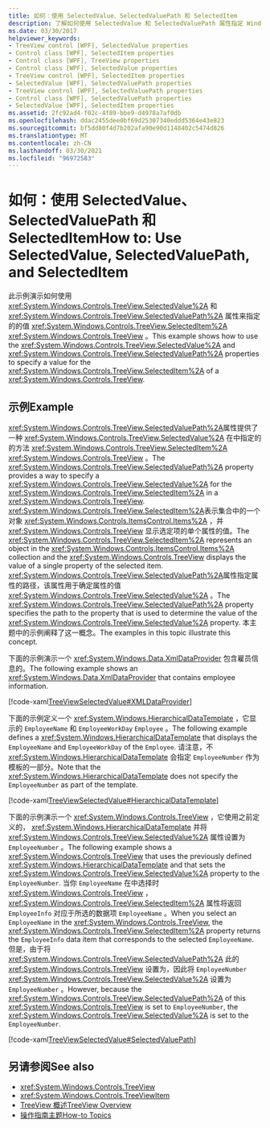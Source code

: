```yaml
---
title: 如何：使用 SelectedValue、SelectedValuePath 和 SelectedItem
description: 了解如何使用 SelectedValue 和 SelectedValuePath 属性指定 Windows Presentation Foundation TreeView 的 SelectedItem 的值。
ms.date: 03/30/2017
helpviewer_keywords:
- TreeView control [WPF], SelectedValue properties
- Control class [WPF], SelectedItem properties
- Control class [WPF], TreeView properties
- Control class [WPF], SelectedValue properties
- TreeView control [WPF], SelectedItem properties
- SelectedValue [WPF], SelectedValuePath properties
- TreeView control [WPF], SelectedValuePath properties
- Control class [WPF], SelectedValuePath properties
- SelectedValue [WPF], SelectedItem properties
ms.assetid: 2fc92ad4-f02c-4f89-bbe9-d4978a7af0db
ms.openlocfilehash: ddac2455dee0bf69d25307340eddd5364e43e823
ms.sourcegitcommit: bf5dd80f4d7b202afa90e90d1148402c5474d826
ms.translationtype: MT
ms.contentlocale: zh-CN
ms.lasthandoff: 03/30/2021
ms.locfileid: "96972583"
---
```

# <a name="how-to-use-selectedvalue-selectedvaluepath-and-selecteditem"></a><span data-ttu-id="4b429-103">如何：使用 SelectedValue、SelectedValuePath 和 SelectedItem</span><span class="sxs-lookup"><span data-stu-id="4b429-103">How to: Use SelectedValue, SelectedValuePath, and SelectedItem</span></span>
<span data-ttu-id="4b429-104">此示例演示如何使用 <xref:System.Windows.Controls.TreeView.SelectedValue%2A> 和 <xref:System.Windows.Controls.TreeView.SelectedValuePath%2A> 属性来指定的的值 <xref:System.Windows.Controls.TreeView.SelectedItem%2A> <xref:System.Windows.Controls.TreeView> 。</span><span class="sxs-lookup"><span data-stu-id="4b429-104">This example shows how to use the <xref:System.Windows.Controls.TreeView.SelectedValue%2A> and <xref:System.Windows.Controls.TreeView.SelectedValuePath%2A> properties to specify a value for the <xref:System.Windows.Controls.TreeView.SelectedItem%2A> of a <xref:System.Windows.Controls.TreeView>.</span></span>  
  
## <a name="example"></a><span data-ttu-id="4b429-105">示例</span><span class="sxs-lookup"><span data-stu-id="4b429-105">Example</span></span>  
 <span data-ttu-id="4b429-106"><xref:System.Windows.Controls.TreeView.SelectedValuePath%2A>属性提供了一种 <xref:System.Windows.Controls.TreeView.SelectedValue%2A> 在中指定的的方法 <xref:System.Windows.Controls.TreeView.SelectedItem%2A> <xref:System.Windows.Controls.TreeView> 。</span><span class="sxs-lookup"><span data-stu-id="4b429-106">The <xref:System.Windows.Controls.TreeView.SelectedValuePath%2A> property provides a way to specify a <xref:System.Windows.Controls.TreeView.SelectedValue%2A> for the <xref:System.Windows.Controls.TreeView.SelectedItem%2A> in a <xref:System.Windows.Controls.TreeView>.</span></span> <span data-ttu-id="4b429-107"><xref:System.Windows.Controls.TreeView.SelectedItem%2A>表示集合中的一个对象 <xref:System.Windows.Controls.ItemsControl.Items%2A> ，并 <xref:System.Windows.Controls.TreeView> 显示选定项的单个属性的值。</span><span class="sxs-lookup"><span data-stu-id="4b429-107">The <xref:System.Windows.Controls.TreeView.SelectedItem%2A> represents an object in the <xref:System.Windows.Controls.ItemsControl.Items%2A> collection and the <xref:System.Windows.Controls.TreeView> displays the value of a single property of the selected item.</span></span> <span data-ttu-id="4b429-108"><xref:System.Windows.Controls.TreeView.SelectedValuePath%2A>属性指定属性的路径，该属性用于确定属性的值 <xref:System.Windows.Controls.TreeView.SelectedValue%2A> 。</span><span class="sxs-lookup"><span data-stu-id="4b429-108">The <xref:System.Windows.Controls.TreeView.SelectedValuePath%2A> property specifies the path to the property that is used to determine the value of the <xref:System.Windows.Controls.TreeView.SelectedValue%2A> property.</span></span> <span data-ttu-id="4b429-109">本主题中的示例阐释了这一概念。</span><span class="sxs-lookup"><span data-stu-id="4b429-109">The examples in this topic illustrate this concept.</span></span>  
  
 <span data-ttu-id="4b429-110">下面的示例演示一个 <xref:System.Windows.Data.XmlDataProvider> 包含雇员信息的。</span><span class="sxs-lookup"><span data-stu-id="4b429-110">The following example shows an <xref:System.Windows.Data.XmlDataProvider> that contains employee information.</span></span>  
  
 [!code-xaml[TreeViewSelectedValue#XMLDataProvider](~/samples/snippets/csharp/VS_Snippets_Wpf/TreeViewSelectedValue/CS/Window1.xaml#xmldataprovider)]  
  
 <span data-ttu-id="4b429-111">下面的示例定义一个 <xref:System.Windows.HierarchicalDataTemplate> ，它显示的 `EmployeeName` 和 `EmployeeWorkDay` `Employee` 。</span><span class="sxs-lookup"><span data-stu-id="4b429-111">The following example defines a <xref:System.Windows.HierarchicalDataTemplate> that displays the `EmployeeName` and `EmployeeWorkDay` of the `Employee`.</span></span> <span data-ttu-id="4b429-112">请注意，不 <xref:System.Windows.HierarchicalDataTemplate> 会指定 `EmployeeNumber` 作为模板的一部分。</span><span class="sxs-lookup"><span data-stu-id="4b429-112">Note that the <xref:System.Windows.HierarchicalDataTemplate> does not specify the `EmployeeNumber` as part of the template.</span></span>  
  
 [!code-xaml[TreeViewSelectedValue#HierarchicalDataTemplate](~/samples/snippets/csharp/VS_Snippets_Wpf/TreeViewSelectedValue/CS/Window1.xaml#hierarchicaldatatemplate)]  
  
 <span data-ttu-id="4b429-113">下面的示例演示一个 <xref:System.Windows.Controls.TreeView> ，它使用之前定义的， <xref:System.Windows.HierarchicalDataTemplate> 并将 <xref:System.Windows.Controls.TreeView.SelectedValue%2A> 属性设置为 `EmployeeNumber` 。</span><span class="sxs-lookup"><span data-stu-id="4b429-113">The following example shows a <xref:System.Windows.Controls.TreeView> that uses the previously defined <xref:System.Windows.HierarchicalDataTemplate> and that sets the <xref:System.Windows.Controls.TreeView.SelectedValue%2A> property to the `EmployeeNumber`.</span></span> <span data-ttu-id="4b429-114">当你 `EmployeeName` 在中选择时 <xref:System.Windows.Controls.TreeView> ， <xref:System.Windows.Controls.TreeView.SelectedItem%2A> 属性将返回 `EmployeeInfo` 对应于所选的数据项 `EmployeeName` 。</span><span class="sxs-lookup"><span data-stu-id="4b429-114">When you select an `EmployeeName` in the <xref:System.Windows.Controls.TreeView>, the <xref:System.Windows.Controls.TreeView.SelectedItem%2A> property returns the `EmployeeInfo` data item that corresponds to the selected `EmployeeName`.</span></span> <span data-ttu-id="4b429-115">但是，由于将 <xref:System.Windows.Controls.TreeView.SelectedValuePath%2A> 此的 <xref:System.Windows.Controls.TreeView> 设置为，因此将 `EmployeeNumber` <xref:System.Windows.Controls.TreeView.SelectedValue%2A> 设置为 `EmployeeNumber` 。</span><span class="sxs-lookup"><span data-stu-id="4b429-115">However, because the <xref:System.Windows.Controls.TreeView.SelectedValuePath%2A> of this <xref:System.Windows.Controls.TreeView> is set to `EmployeeNumber`, the <xref:System.Windows.Controls.TreeView.SelectedValue%2A> is set to the `EmployeeNumber`.</span></span>  
  
 [!code-xaml[TreeViewSelectedValue#SelectedValuePath](~/samples/snippets/csharp/VS_Snippets_Wpf/TreeViewSelectedValue/CS/Window1.xaml#selectedvaluepath)]  
  
## <a name="see-also"></a><span data-ttu-id="4b429-116">另请参阅</span><span class="sxs-lookup"><span data-stu-id="4b429-116">See also</span></span>

- <xref:System.Windows.Controls.TreeView>
- <xref:System.Windows.Controls.TreeViewItem>
- [<span data-ttu-id="4b429-117">TreeView 概述</span><span class="sxs-lookup"><span data-stu-id="4b429-117">TreeView Overview</span></span>](treeview-overview.md)
- [<span data-ttu-id="4b429-118">操作指南主题</span><span class="sxs-lookup"><span data-stu-id="4b429-118">How-to Topics</span></span>](treeview-how-to-topics.md)
